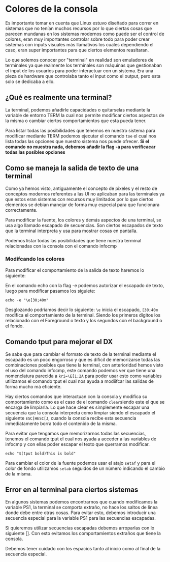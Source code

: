 # Colores de la consola

Es importante tomar en cuenta que Linux estuvo diseñado para correr en sistemas que no tenían muchos recursos por lo que ciertas cosas que parecen mundanas en los sistemas modernos como puede ser el control de colores, eran muy importantes controlar sobre todo para poder crear sistemas con inputs visuales más llamativos los cuales dependiendo el caso, eran super importantes para que ciertos elementos reasltaran. 

Lo que solemos conocer por "terminal" en realidad son emuladores de terminales ya que realmente los terminales son máquinas que gestionaban el input de los usuarios para poder interactuar con un sistema. Era una pieza de hardware que controlaba tanto el input como el output, pero esta solo se dedicaba a ello.

## ¿Qué es realmente una terminal?
La terminal, podemos añadirle capacidades o quitarselas mediante la variable de entorno TERM la cual nos permite modificar ciertos aspectos de la misma o cambiar ciertos comportamientos que esta pueda tener.

Para listar todas las posibilidades que tenemos en nuestro sistema para modificar mediante TERM podemos ejecutar el comando `toe` el cual nos lista todas las opciones que nuestro sistema nos puede ofrecer. **Si el comando no muestra nada, debemos añadir la flag -a para verificacar todas las posibles opciones**

## Como se maneja la salida de texto de una terminal

Como ya hemos visto, antiguamente el concepto de pixeles y el resto de conceptos modernos referentes a las UI no aplicaban para las terminales ya que estos eran sistemas con recursos muy limitados por lo que ciertos elementos se debian manejar de forma muy especial para que funcionara correctamente.

Para modificar la fuente, los colores y demás aspectos de una terminal, se usa algo llamado escapado de secuencias. Son ciertos escapados de texto que la terminal interpreta y usa para mostrar cosas en pantalla.

Podemos listar todas las posibilidades que tiene nuestra terminal relacionadas con la consola con el comando infocmp

### Modifcando los colores

Para modificar el comportamiento de la salida de texto haremos lo siguiente:

En el comando echo con la flag -e podemos autorizar el escapado de texto, luego para modificar pasamos los siguiete:

`echo -e "\e[30;40m"`

Desglozando podríamos decir lo siguiente: `\e` inicia el escapado, `[30;40m` modifica el comportamiento de la terminal. Siendo los primeros dígitos los relacionado con el Foreground o texto y los segundos con el background o el fondo.

## Comando tput para mejorar el DX

Se sabe que para cambiar el formato de texto de la terminal mediante el escapado es un poco engorroso y que es dificil de memorizarse todas las combinaciones posibles que tiene la terminal, con anterioridad hemos visto el uso del comando infocmp, este comando podemos ver que tiene una nomenclatura parecida a `kri=\E[1;2A` para poder usar esto como variables utilizamos el comando tput el cual nos ayuda a modiifcar las salidas de forma mucho má eficiente.

Hay ciertos comandos que interactuan con la consola y modifica su comportamiento como es el caso de el comando `clear`siendo este el que se encarga de limpiarla. Lo que hace clear es simplemente escapar una secuencia que la consola interpreta como limpiar siendo el escapado el siguiente `ESC[HESC[J`, cuando la consola recibe esta secuencia inmediatamente borra todo el contenido de la misma.

Para evitar que tengamos que memorizarnos todas las secuencias, tenemos el comando tput el cual nos ayuda a acceder a las variables de infocmp y con ellas poder escapar el texto que querramos modificar. 

`echo "$(tput bold)This is bold"`

Para cambiar el color de la fuente podemos usar el atajo `setaf` y para el color de fondo utilizamos `setab` seguidos de un número indicando el cambio de la misma.

## Error en al terminal para ciertos sistemas

En algunos sistemas podemos encontrarnos que cuando modificamos la variable PS1, la terminal se comporta extraño, no hace los saltos de línea donde debe entre otras cosas. Para evitar esto, debemos introducir una secuencia especial para la variable PS1 para las secuencias escapadas.

Si quieremos utilizar secuencias escapadas debemos arroparlas con lo siguiente \[<secuencia>\]. Con esto evitamos los comportamientos extraños que tiene la consola.

Debemos tener cuidado con los espacios tanto al inicio como al final de la secuencia especial.
